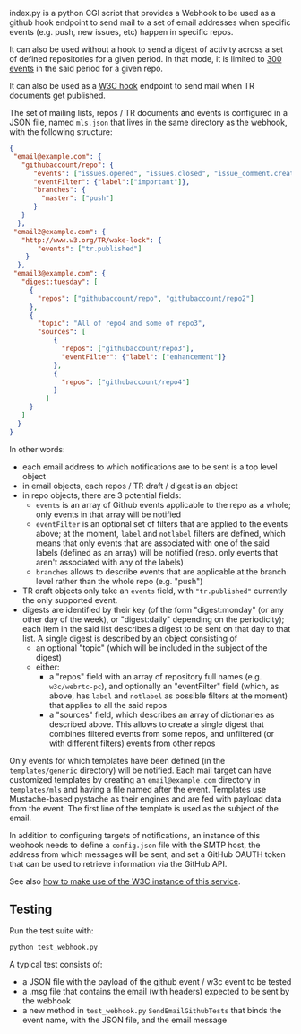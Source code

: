 index.py is a python CGI script that provides a Webhook to be used as a github hook endpoint to send mail to a set of email addresses when specific events (e.g. push, new issues, etc) happen in specific repos.

It can also be used without a hook to send a digest of activity across a set of defined repositories for a given period. In that mode, it is limited to [300 events](https://developer.github.com/v3/activity/events/#list-repository-events) in the said period for a given repo.

It can also be used as a [W3C hook](https://w3c.github.io/w3c-api/webhooks) endpoint to send mail when TR documents get published.

The set of mailing lists, repos / TR documents and events is configured in a JSON file, named `mls.json` that lives in the same directory as the webhook, with the following structure:
```json
{
 "email@example.com": {
   "githubaccount/repo": {
      "events": ["issues.opened", "issues.closed", "issue_comment.created", "pull_request.opened", "pull_request.labeled"],
      "eventFilter": {"label":["important"]},
      "branches": {
        "master": ["push"]
      }
   }
  },
 "email2@example.com": {
   "http://www.w3.org/TR/wake-lock": {
       "events": ["tr.published"]
    }
  },
 "email3@example.com": {
   "digest:tuesday": [
     {
       "repos": ["githubaccount/repo", "githubaccount/repo2"]
     },
     {
       "topic": "All of repo4 and some of repo3", 
       "sources": [
           {
             "repos": ["githubaccount/repo3"],
             "eventFilter": {"label": ["enhancement"]}
           },
           {
             "repos": ["githubaccount/repo4"]
           }
         ]
     }
   ]
  }
}
```

In other words:
* each email address to which notifications are to be sent is a top level object
* in email objects, each repos / TR draft / digest is an object
* in repo objects, there are 3 potential fields:
  * `events` is an array of Github events applicable to the repo as a whole; only events in that array will be notified
  * `eventFilter` is an optional set of filters that are applied to the events above; at the moment, `label` and `notlabel` filters are defined, which means that only events that are associated with one of the said labels (defined as an array) will be notified (resp. only events that aren't associated with any of the labels)
  * `branches` allows to describe events that are applicable at the branch level rather than the whole repo (e.g. "push")
* TR draft objects only take an `events` field, with `"tr.published"` currently the only supported event.
* digests are identified by their key (of the form "digest:monday" (or any other day of the week), or "digest:daily" depending on the periodicity); each item in the said list describes a digest to be sent on that day to that list. A single digest is described by an object consisting of 
  * an optional "topic" (which will be included in the subject of the digest)
  * either:
    * a "repos" field with an array of repository full names (e.g. `w3c/webrtc-pc`), and optionally an "eventFilter" field (which, as above, has `label` and `notlabel` as possible filters at the moment) that applies to all the said repos
    * a "sources" field, which describes an array of dictionaries as described above. This allows to create a single digest that combines filtered events from some repos, and unfiltered (or with different filters) events from other repos

Only events for which templates have been defined (in the `templates/generic` directory) will be notified. Each mail target can have customized templates by creating an `email@example.com` directory in `templates/mls` and having a file named after the event. Templates use Mustache-based pystache as their engines and are fed with payload data from the event. The first line of the template is used as the subject of the email.

In addition to configuring targets of notifications, an instance of this webhook needs to define a `config.json` file with the SMTP host, the address from which messages will be sent, and set a GitHub OAUTH token that can be used to retrieve information via the GitHub API.

See also [how to make use of the W3C instance of this service](https://github.com/w3c/github-notify-ml-config).

## Testing
Run the test suite with:
```sh
python test_webhook.py
```

A typical test consists of:
* a JSON file with the payload of the github event / w3c event to be tested
* a .msg file that contains the email (with headers) expected to be sent by the webhook
* a new method in `test_webhook.py` `SendEmailGithubTests` that binds the event name, with the JSON file, and the email message
